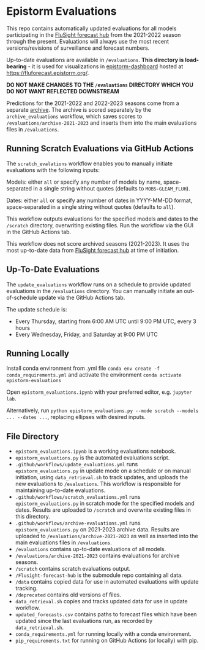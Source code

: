 # Epistorm Evaluations

This repo contains automatically updated evaluations for all models participating in the [FluSight forecast hub](https://github.com/cdcepi/FluSight-forecast-hub) from the 2021-2022 season through the present. Evaluations will always use the most recent versions/revisions of surveillance and forecast numbers.

Up-to-date evaluations are available in `/evaluations`. **This directory is load-bearing** - it is used for visualizations in [epistorm-dashboard](https://github.com/mobs-lab/epistorm-dashboard) hosted at https://fluforecast.epistorm.org/.

**DO NOT MAKE CHANGES TO THE `/evaluations` DIRECTORY WHICH YOU DO NOT WANT REFLECTED DOWNSTREAM**

Predictions for the 2021-2022 and 2022-2023 seasons come from a separate [archive](https://github.com/cdcepi/Flusight-forecast-data). The archive is scored separately by the `archive_evaluations` workflow, which saves scores to `/evaluations/archive-2021-2023` and inserts them into the main evaluations files in `/evaluations`.

## Running Scratch Evaluations via GitHub Actions

The `scratch_evalations` workflow enables you to manually initiate evaluations with the following inputs:

Models: either `all` or specify any number of models by name, space-separated in a single string without quotes (defaults to `MOBS-GLEAM_FLUH`).

Dates: either `all` or specify any number of dates in YYYY-MM-DD format, space-separated in a single string without quotes (defaults to `all`).

This workflow outputs evaluations for the specified models and dates to the `/scratch` directory, overwriting existing files. Run the workflow via the GUI in the GitHub Actions tab.

This workflow does not score archived seasons (2021-2023). It uses the most up-to-date data from [FluSight forecast hub](https://github.com/cdcepi/FluSight-forecast-hub) at time of initiation.

## Up-To-Date Evaluations

The `update_evaluations` workflow runs on a schedule to provide updated evaluations in the `/evaluations` directory. You can manually initiate an out-of-schedule update via the GitHub Actions tab.

The update schedule is:

- Every Thursday, starting from 6:00 AM UTC until 9:00 PM UTC, every 3 hours
- Every Wednesday, Friday, and Saturday at 9:00 PM UTC

## Running Locally

Install conda environment from .yml file
`conda env create -f conda_requirements.yml`
and activate the environment
`conda activate epistorm-evaluations`

Open `epistorm_evaluations.ipynb` with your preferred editor, e.g. `jupyter lab`.

Alternatively, run `python epistorm_evaluations.py --mode scratch --models ... --dates ...`, replacing ellipses with desired inputs. 

## File Directory

- `epistorm_evaluations.ipynb` is a working evaluations notebook.
- `epistorm_evaluations.py` is the automated evaluations script.
- `.github/workflows/update_evaluations.yml` runs `epistorm_evaluations.py` in update mode on a schedule or on manual initiation, using `data_retrieval.sh` to track updates, and uploads the new evaluations to `/evaluations`. This workflow is responsible for maintaining up-to-date evaluations.
- `.github/workflows/scratch_evaluations.yml` runs `epistorm_evaluations.py` in scratch mode for the specified models and dates. Results are uploaded to `/scratch` and overwrite existing files in this directory.
- `.github/workflows/archive-evaluations.yml` runs `epistorm_evaluations.py` on 2021-2023 archive data. Results are uploaded to `/evaluations/archive-2021-2023` as well as inserted into the main evaluations files in `/evaluations`.
- `/evaluations` contains up-to-date evaluations of all models.
- `/evaluations/archive-2021-2023` contains evaluations for archive seasons.
- `/scratch` contains scratch evaluations output.
- `/Flusight-forecast-hub` is the submodule repo containing all data.
- `/data` contains copied data for use in automated evaluations with update tracking.
- `/deprecated` contains old versions of files.
- `data_retrieval.sh` copies and tracks updated data for use in update workflow.
- `updated_forecasts.csv` contains paths to forecast files which have been updated since the last evaluations run, as recorded by `data_retrieval.sh`.
- `conda_requirements.yml` for running locally with a conda environment.
- `pip_requirements.txt` for running on GitHub Actions (or locally) with pip.
